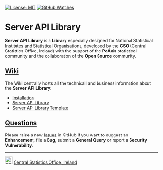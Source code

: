 [![License: MIT](https://img.shields.io/badge/License-MIT-yellow.svg)](https://opensource.org/licenses/MIT)
[![GitHub Watches](https://img.shields.io/github/watchers/goncaloperes/Project-CodeIgniter-CMS.svg?style=social&label=Watch&maxAge=2592000)](https://github.com/goncaloperes/Project-CodeIgniter-CMS/watchers)

# Server API Library
**Server API Library** is a **Library** especially designed for National Statistical Institutes and Statistical Organisations, developed by the **CSO** (Central Statistics Office, Ireland) with the support of the **PcAxis** statistical community and the collaboration of the **Open Source** community.

## [Wiki](https://github.com/CSOIreland/Server-API-Library/wiki)
The Wiki centrally hosts all the technicall and business information about the **Server API Library**:
* [Installation](https://github.com/CSOIreland/Server-API-Library/wiki/Server-API-Library-Installation)
* [Server API Library](https://github.com/CSOIreland/Server-API-Library/wiki/API-Library)
* [Server API Library Template](https://github.com/CSOIreland/Server-API-Library/wiki/API-Library-Template)

## [Questions](https://github.com/CSOIreland/Server-API-Library/issues/new)
Please raise a new [Issues](https://github.com/CSOIreland/Server-API-Library/issues/new/choose) in GitHub if you want to suggest an **Enhancement**, file a **Bug**, submit a **General Query** or report a **Security Vulnerability**.

***
<img src="https://user-images.githubusercontent.com/5030226/60980383-47ccbf80-a32c-11e9-8572-3c234abcd9fb.png" Title="CSO" alt="CSO" width="24"> [Central Statistics Office, Ireland](https://www.cso.ie/)   
